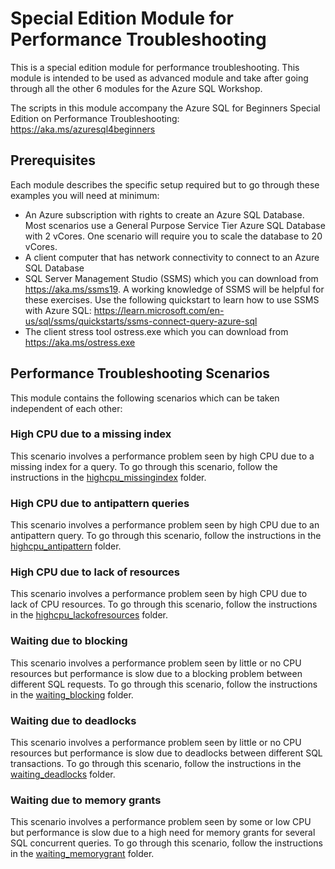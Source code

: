 # Special Edition Module for Performance Troubleshooting

This is a special edition module for performance troubleshooting. This module is intended to be used as advanced module and take after going through all the other 6 modules for the Azure SQL Workshop.

The scripts in this module accompany the Azure SQL for Beginners Special Edition on Performance Troubleshooting: https://aka.ms/azuresql4beginners

## Prerequisites

Each module describes the specific setup required but to go through these examples you will need at minimum:

- An Azure subscription with rights to create an Azure SQL Database. Most scenarios use a General Purpose Service Tier Azure SQL Database with 2 vCores. One scenario will require you to scale the database to 20 vCores.
- A client computer that has network connectivity to connect to an Azure SQL Database
- SQL Server Management Studio (SSMS) which you can download from <https://aka.ms/ssms19>. A working knowledge of SSMS will be helpful for these exercises. Use the following quickstart to learn how to use SSMS with Azure SQL: <https://learn.microsoft.com/en-us/sql/ssms/quickstarts/ssms-connect-query-azure-sql>
- The client stress tool ostress.exe which you can download from <https://aka.ms/ostress.exe>

## Performance Troubleshooting Scenarios

This module contains the following scenarios which can be taken independent of each other:

### High CPU due to a missing index

This scenario involves a performance problem seen by high CPU due to a missing index for a query. To go through this scenario, follow the instructions in the [highcpu_missingindex](highcpu_missingindex/readme.md) folder.

### High CPU due to antipattern queries

This scenario involves a performance problem seen by high CPU due to an antipattern query. To go through this scenario, follow the instructions in the [highcpu_antipattern](highcpu_antipattern/readme.md) folder.

### High CPU due to lack of resources

This scenario involves a performance problem seen by high CPU due to lack of CPU resources. To go through this scenario, follow the instructions in the [highcpu_lackofresources](highcpu_lackofresources/readme.md) folder.

### Waiting due to blocking

This scenario involves a performance problem seen by little or no CPU resources but performance is slow due to a blocking problem between different SQL requests. To go through this scenario, follow the instructions in the [waiting_blocking](waiting_blocking/readme.md) folder.

### Waiting due to deadlocks

This scenario involves a performance problem seen by little or no CPU resources but performance is slow due to deadlocks between different SQL transactions. To go through this scenario, follow the instructions in the [waiting_deadlocks](waiting_deadlocks/readme.md) folder.

### Waiting due to memory grants

This scenario involves a performance problem seen by some or low CPU but performance is slow due to a high need for memory grants for several SQL concurrent queries. To go through this scenario, follow the instructions in the [waiting_memorygrant](waiting_memorygrant/readme.md) folder.

